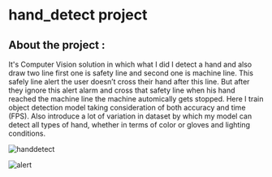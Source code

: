 # hand_detect project 

## About the project :

It's Computer Vision solution in which what I did I detect a hand and also draw two line first one is safety line and second one is machine line.  This safely line alert the user doesn’t cross their hand after this line. But after they ignore this alert alarm and cross that safety line when his hand reached the machine line the machine automically gets stopped. Here I train object detection model taking consideration of both accuracy and time (FPS). Also introduce a lot of variation in dataset by which my model can detect all types of hand, whether in terms of color or gloves and lighting conditions. 


![handdetect](https://user-images.githubusercontent.com/16057072/107121209-2c82b700-68b7-11eb-8fd2-a97bef5dc68c.PNG)


![alert](https://user-images.githubusercontent.com/16057072/107121380-1c1f0c00-68b8-11eb-8fc4-dabe8dedc6d6.PNG)


